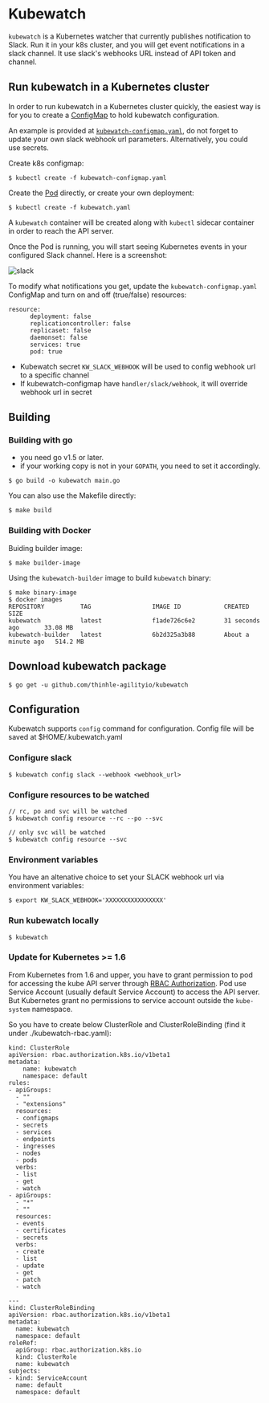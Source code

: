 # Kubewatch

`kubewatch` is a Kubernetes watcher that currently publishes notification to Slack. Run it in your k8s cluster, and you will get event notifications in a slack channel. It use slack's webhooks URL instead of API token and channel.

## Run kubewatch in a Kubernetes cluster

In order to run kubewatch in a Kubernetes cluster quickly, the easiest way is for you to create a [ConfigMap](https://github.com/thinhle-agilityio/kubewatch/blob/master/kubewatch-configmap.yaml) to hold kubewatch configuration.

An example is provided at [`kubewatch-configmap.yaml`](https://github.com/thinhle-agilityio/kubewatch/blob/master/kubewatch-configmap.yaml), do not forget to update your own slack webhook url parameters. Alternatively, you could use secrets.

Create k8s configmap:

```console
$ kubectl create -f kubewatch-configmap.yaml
```
Create the [Pod](https://github.com/thinhle-agilityio/kubewatch/blob/master/kubewatch.yaml) directly, or create your own deployment:

```console
$ kubectl create -f kubewatch.yaml
```

A `kubewatch` container will be created along with `kubectl` sidecar container in order to reach the API server.

Once the Pod is running, you will start seeing Kubernetes events in your configured Slack channel. Here is a screenshot:

![slack](./docs/slack.png)

To modify what notifications you get, update the `kubewatch-configmap.yaml` ConfigMap and turn on and off (true/false) resources:

```
resource:
      deployment: false
      replicationcontroller: false
      replicaset: false
      daemonset: false
      services: true
      pod: true
```

- Kubewatch secret `KW_SLACK_WEBHOOK` will be used to config webhook url to a specific channel
- If kubewatch-configmap have `handler/slack/webhook`, it will override webhook url in secret


## Building

### Building with go

- you need go v1.5 or later.
- if your working copy is not in your `GOPATH`, you need to set it accordingly.

```console
$ go build -o kubewatch main.go
```

You can also use the Makefile directly:

```console
$ make build
```

### Building with Docker

Buiding builder image:

```console
$ make builder-image
```

Using the `kubewatch-builder` image to build `kubewatch` binary:

```console
$ make binary-image
$ docker images
REPOSITORY          TAG                 IMAGE ID            CREATED              SIZE
kubewatch           latest              f1ade726c6e2        31 seconds ago       33.08 MB
kubewatch-builder   latest              6b2d325a3b88        About a minute ago   514.2 MB
```

## Download kubewatch package

```console
$ go get -u github.com/thinhle-agilityio/kubewatch
```

## Configuration
Kubewatch supports `config` command for configuration. Config file will be saved at $HOME/.kubewatch.yaml

### Configure slack

```console
$ kubewatch config slack --webhook <webhook_url>
```

### Configure resources to be watched

```console
// rc, po and svc will be watched
$ kubewatch config resource --rc --po --svc

// only svc will be watched
$ kubewatch config resource --svc
```

### Environment variables
You have an altenative choice to set your SLACK webhook url via environment variables:

```console
$ export KW_SLACK_WEBHOOK='XXXXXXXXXXXXXXXX'
```

### Run kubewatch locally

```console
$ kubewatch
```

### Update for Kubernetes >= 1.6

From Kubernetes from 1.6 and upper, you have to grant permission to pod for accessing the kube API server through [RBAC Authorization](https://kubernetes.io/docs/admin/authorization/rbac/). Pod use Service Account (usually default Service Account) to access the API server. But Kubernetes grant no permissions to service account outside the `kube-system` namespace.

So you have to create below ClusterRole and ClusterRoleBinding (find it under ./kubewatch-rbac.yaml):

```
kind: ClusterRole
apiVersion: rbac.authorization.k8s.io/v1beta1
metadata:
    name: kubewatch
    namespace: default
rules:
- apiGroups:
  - ""
  - "extensions"
  resources:
  - configmaps
  - secrets
  - services
  - endpoints
  - ingresses
  - nodes
  - pods
  verbs:
  - list
  - get
  - watch
- apiGroups:
  - "*"
  - ""
  resources:
  - events
  - certificates
  - secrets
  verbs:
  - create
  - list
  - update
  - get
  - patch
  - watch

---
kind: ClusterRoleBinding
apiVersion: rbac.authorization.k8s.io/v1beta1
metadata:
  name: kubewatch
  namespace: default
roleRef:
  apiGroup: rbac.authorization.k8s.io
  kind: ClusterRole
  name: kubewatch
subjects:
- kind: ServiceAccount
  name: default
  namespace: default
```
